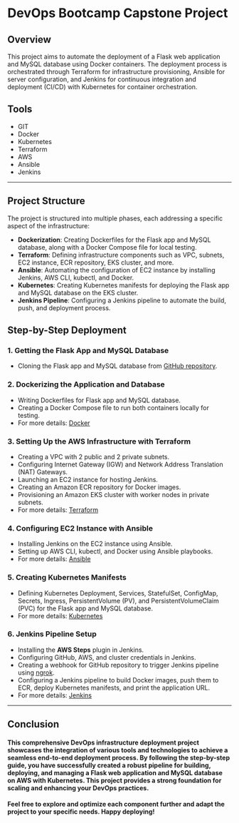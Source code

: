 # DevOps Bootcamp Capstone Project

## Overview
This project aims to automate the deployment of a Flask web application and MySQL database using Docker containers. The deployment process is orchestrated through Terraform for infrastructure provisioning, Ansible for server configuration, and Jenkins for continuous integration and deployment (CI/CD) with Kubernetes for container orchestration.


## Tools

- GIT
- Docker
- Kubernetes
- Terraform
- AWS 
- Ansible
- Jenkins

---
## Project Structure

The project is structured into multiple phases, each addressing a specific aspect of the infrastructure:

- **Dockerization**: Creating Dockerfiles for the Flask app and MySQL database, along with a Docker Compose file for local testing.
- **Terraform**: Defining infrastructure components such as VPC, subnets, EC2 instance, ECR repository, EKS cluster, and more.
- **Ansible**: Automating the configuration of EC2 instance by installing Jenkins, AWS CLI, kubectl, and Docker.
- **Kubernetes**: Creating Kubernetes manifests for deploying the Flask app and MySQL database on the EKS cluster.
- **Jenkins Pipeline**: Configuring a Jenkins pipeline to automate the build, push, and deployment process.

## Step-by-Step Deployment

### 1. Getting the Flask App and MySQL Database

- Cloning the Flask app and MySQL database from [GitHub repository](https://github.com/uym2/MySQL-and-Python).

### 2. Dockerizing the Application and Database

- Writing Dockerfiles for Flask app and MySQL database.
- Creating a Docker Compose file to run both containers locally for testing.
- For more details: [Docker](https://github.com/IbrahimmAdel/Full-CICD-Project/tree/master/Docker)

### 3. Setting Up the AWS Infrastructure with Terraform

- Creating a VPC with 2 public and 2 private subnets.
- Configuring Internet Gateway (IGW) and Network Address Translation (NAT) Gateways.
- Launching an EC2 instance for hosting Jenkins.
- Creating an Amazon ECR repository for Docker images.
- Provisioning an Amazon EKS cluster with worker nodes in private subnets.
- For more details: [Terraform](https://github.com/IbrahimmAdel/Full-CICD-Project/tree/master/Terraform)

### 4. Configuring EC2 Instance with Ansible

- Installing Jenkins on the EC2 instance using Ansible.
- Setting up AWS CLI, kubectl, and Docker using Ansible playbooks.
- For more details: [Ansible](https://github.com/IbrahimmAdel/Full-CICD-Project/tree/master/Ansible)

### 5. Creating Kubernetes Manifests

- Defining Kubernetes Deployment, Services, StatefulSet, ConfigMap, Secrets, Ingress, PersistentVolume (PV), and PersistentVolumeClaim (PVC) for the Flask app and MySQL database.
- For more details: [Kubernetes](https://github.com/IbrahimmAdel/Full-CICD-Project/tree/master/Kubernetes)

### 6. Jenkins Pipeline Setup

- Installing the **AWS Steps** plugin in Jenkins.
- Configuring GitHub, AWS, and cluster credentials in Jenkins.
- Creating a webhook for GitHub repository to trigger Jenkins pipeline using [ngrok](https://dashboard.ngrok.com/get-started/setup).
- Configuring a Jenkins pipeline to build Docker images, push them to ECR, deploy Kubernetes manifests, and print the application URL.
- For more details: [Jenkins](https://github.com/IbrahimmAdel/Full-CICD-Project/tree/master/Jenkins)

----
## Conclusion

#### This comprehensive DevOps infrastructure deployment project showcases the integration of various tools and technologies to achieve a seamless end-to-end deployment process. By following the step-by-step guide, you have successfully created a robust pipeline for building, deploying, and managing a Flask web application and MySQL database on AWS with Kubernetes. This project provides a strong foundation for scaling and enhancing your DevOps practices.

#### Feel free to explore and optimize each component further and adapt the project to your specific needs. Happy deploying!




